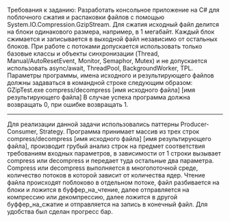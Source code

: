 Требования к заданию:
Разработать консольное приложение на C# для поблочного сжатия и распаковки файлов с помощью System.IO.Compression.GzipStream.
Для сжатия исходный файл делится на блоки одинакового размера, например, в 1 мегабайт. 
Каждый блок сжимается и записывается в выходной файл независимо от остальных блоков.
При работе с потоками допускается использовать только базовые классы и объекты синхронизации (Thread, Manual/AutoResetEvent, Monitor, Semaphor, Mutex) и не допускается использовать async/await, ThreadPool, BackgroundWorker, TPL.
Параметры программы, имена исходного и результирующего файлов должны задаваться в командной строке следующим образом:
GZipTest.exe compress/decompress [имя исходного файла] [имя результирующего файла]
В случае успеха программа должна возвращать 0, при ошибке возвращать 1.
__________________________________________________________________________________________________________________________________________________________________________________________________________________________________________________
Для реализации данной задачи использовались паттерны Producer-Consumer, Strategy.
Программа принимает массив из трех строк compress/decompress [имя исходного файла] [имя результирующего файла], 
производит грубый анализ строк на предмет соответствия требованиям входных параметров,
в зависимости от 1 строки вызывает compress или decompress и передает туда остальные два параметра.
Compress или decompress выполняется в многопоточной среде, количество потоков в которой зависит от количества ядер.
Чтение файла происходят поблоково в отдельном потоке, файл разбивается на блоки и ложится в буффер_на_чтение, далее отправляется на
компрессию или декомпрессию, далее ложится в другой буффер_на_сжатие и отправляется на запись в конечный файл.
Для удобства был сделан прогресс бар.
